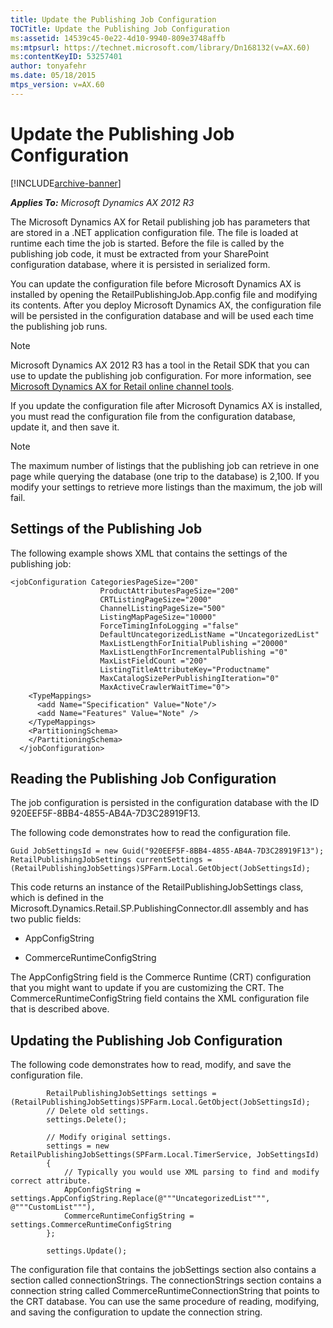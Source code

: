 ```yaml
---
title: Update the Publishing Job Configuration
TOCTitle: Update the Publishing Job Configuration
ms:assetid: 14539c45-0e22-4d10-9940-809e3748affb
ms:mtpsurl: https://technet.microsoft.com/library/Dn168132(v=AX.60)
ms:contentKeyID: 53257401
author: tonyafehr
ms.date: 05/18/2015
mtps_version: v=AX.60
---
```


# Update the Publishing Job Configuration 


[!INCLUDE[archive-banner](includes/archive-banner.md)]


_**Applies To:** Microsoft Dynamics AX 2012 R3_

The Microsoft Dynamics AX for Retail publishing job has parameters that are stored in a .NET application configuration file. The file is loaded at runtime each time the job is started. Before the file is called by the publishing job code, it must be extracted from your SharePoint configuration database, where it is persisted in serialized form.

You can update the configuration file before Microsoft Dynamics AX is installed by opening the RetailPublishingJob.App.config file and modifying its contents. After you deploy Microsoft Dynamics AX, the configuration file will be persisted in the configuration database and will be used each time the publishing job runs.


> [!NOTE]
> <P>Microsoft Dynamics AX 2012 R3 has a tool in the Retail SDK that you can use to update the publishing job configuration. For more information, see <A href="microsoft-dynamics-ax-for-retail-online-channel-tools.md">Microsoft Dynamics AX for Retail online channel tools</A>.</P>



If you update the configuration file after Microsoft Dynamics AX is installed, you must read the configuration file from the configuration database, update it, and then save it.


> [!NOTE]
> <P>The maximum number of listings that the publishing job can retrieve in one page while querying the database (one trip to the database) is 2,100. If you modify your settings to retrieve more listings than the maximum, the job will fail.</P>



## Settings of the Publishing Job

The following example shows XML that contains the settings of the publishing job:

    <jobConfiguration CategoriesPageSize="200"
                        ProductAttributesPageSize="200"
                        CRTListingPageSize="2000"
                        ChannelListingPageSize="500"
                        ListingMapPageSize="10000"
                        ForceTimingInfoLogging ="false"
                        DefaultUncategorizedListName ="UncategorizedList"
                        MaxListLengthForInitialPublishing ="20000"
                        MaxListLengthForIncrementalPublishing ="0"
                        MaxListFieldCount ="200"
                        ListingTitleAttributeKey="Productname"
                        MaxCatalogSizePerPublishingIteration="0"
                        MaxActiveCrawlerWaitTime="0">
        <TypeMappings>
          <add Name="Specification" Value="Note"/>
          <add Name="Features" Value="Note" />
        </TypeMappings>
        <PartitioningSchema>
        </PartitioningSchema>
      </jobConfiguration>

## Reading the Publishing Job Configuration

The job configuration is persisted in the configuration database with the ID 920EEF5F-8BB4-4855-AB4A-7D3C28919F13.

The following code demonstrates how to read the configuration file.

    Guid JobSettingsId = new Guid("920EEF5F-8BB4-4855-AB4A-7D3C28919F13");
    RetailPublishingJobSettings currentSettings = (RetailPublishingJobSettings)SPFarm.Local.GetObject(JobSettingsId);

This code returns an instance of the RetailPublishingJobSettings class, which is defined in the Microsoft.Dynamics.Retail.SP.PublishingConnector.dll assembly and has two public fields:

  - AppConfigString

  - CommerceRuntimeConfigString

The AppConfigString field is the Commerce Runtime (CRT) configuration that you might want to update if you are customizing the CRT. The CommerceRuntimeConfigString field contains the XML configuration file that is described above.

## Updating the Publishing Job Configuration

The following code demonstrates how to read, modify, and save the configuration file.

``` 
        RetailPublishingJobSettings settings = (RetailPublishingJobSettings)SPFarm.Local.GetObject(JobSettingsId);
        // Delete old settings.
        settings.Delete();

        // Modify original settings.
        settings = new RetailPublishingJobSettings(SPFarm.Local.TimerService, JobSettingsId)
        {
            // Typically you would use XML parsing to find and modify correct attribute.
            AppConfigString = settings.AppConfigString.Replace(@"""UncategorizedList""", @"""CustomList"""),
            CommerceRuntimeConfigString = settings.CommerceRuntimeConfigString
        };

        settings.Update();
```

The configuration file that contains the jobSettings section also contains a section called connectionStrings. The connectionStrings section contains a connection string called CommerceRuntimeConnectionString that points to the CRT database. You can use the same procedure of reading, modifying, and saving the configuration to update the connection string.

  


